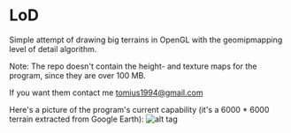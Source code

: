 LoD
===

Simple attempt of drawing big terrains in OpenGL with the geomipmapping level of detail algorithm.

Note: The repo doesn't contain the height- and texture maps for the program, since they are over 100 MB.

If you want them contact me tomius1994@gmail.com 

Here's a picture of the program's current capability (it's a 6000 * 6000 terrain extracted from Google Earth):
![alt tag](http://oi41.tinypic.com/2cbnyb.jpg) 
